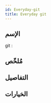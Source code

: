 ```yaml
---
id: Everyday-git
title: Everyday git
---
```


## الإسم
git : 

## مُلخّص


## التفاصيل

## الخيارات

